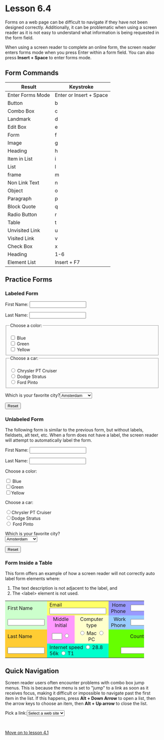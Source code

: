 # Lesson 6.4

Forms on a web page can be difficult to navigate if they have not been
designed correctly. Additionally, it can be problematic when using a
screen reader as it is not easy to understand what information is being
requested in the form field.

When using a screen reader to complete an online form, the screen reader
enters forms mode when you press Enter within a form field. You can also
press **Insert + Space** to enter forms mode.

## Form Commands

| Result           | Keystroke               |
|------------------|-------------------------|
| Enter Forms Mode | Enter or Insert + Space |
| Button           | b                       |
| Combo Box        | c                       |
| Landmark         | d                       |
| Edit Box         | e                       |
| Form             | f                       |
| Image            | g                       |
| Heading          | h                       |
| Item in List     | i                       |
| List             | l                       |
| frame            | m                       |
| Non Link Text    | n                       |
| Object           | o                       |
| Paragraph        | p                       |
| Block Quote      | q                       |
| Radio Button     | r                       |
| Table            | t                       |
| Unvisited Link   | u                       |
| Visited Link     | v                       |
| Check Box        | x                       |
| Heading          | 1-6                     |
| Element List     | Insert + F7             |

## Practice Forms

### Labeled Form

<form id="form1" method="post" action="" name="form1">
<p><label for="textfield2">First Name:</label> <input name=
"textfield2" id="textfield2" type="text"></p>
<p><label for="label">Last Name:</label> <input name="textfield2"
id="label" type="text"></p>
<fieldset><legend>Choose a color:</legend><br>
<input id="blue" name="checkbox" value="checkbox" type="checkbox">
<label for="blue">Blue</label><br>
<input id="green" name="checkbox2" value="checkbox" type=
"checkbox"> <label for="green">Green</label><br>
<input id="yellow" name="checkbox3" value="checkbox" type=
"checkbox"> <label for="yellow">Yellow</label></fieldset>
<fieldset><legend>Choose a car:</legend><br>
<input id="pt" name="radio" value="ptcruiser" type="radio">
<label for="pt">Chrysler PT Cruiser</label><br>
<input id="stratus" name="radio" value="stratus" type="radio">
<label for="stratus">Dodge Stratus</label><br>
<input id="pinto" name="radio" value="pinto" type="radio">
<label for="pinto">Ford Pinto</label></fieldset>
<p><label for="favcity">Which is your favorite
city?</label><select id="favcity" name="select">
<option value="1">Amsterdam</option>
<option value="3">Interlaken</option>
<option value="4">Moscow</option>
<option value="5">Dresden</option>
<option value="2">New York</option>
<option value="6">Salt Lake City</option>
<option value="7">Logan</option>
<option value="8">Buenos Aires</option>
<option value="9">Asuncion</option>
<option value="10">Hong Kong</option>
<option value="11">Tokyo</option>
<option value="12">New Delhi</option>
</select></p>
<p><input name="Submit2" value="Reset" type="reset"></p>
</form>

### Unlabeled Form

<p>The following form is similar to the previous form, but without
labels, fieldsets, alt text, etc. When a form does not have a
label, the screen reader will attempt to automatically label the form.</p>
<form id="form12" method="post" action="" name="form12">
<p>First Name: <input name="textfield123" id="textfield123" type=
"text"></p>
<p>Last Name: <input name="textfield22" id="textfield22" type=
"text"></p>
<p>Choose a color:</p>
<p><input id="blue2" name="checkbox" value="checkbox" type=
"checkbox"> Blue<br>
<input id="green2" name="checkbox2" value="checkbox" type=
"checkbox">Green<br>
<input id="yellow2" name="checkbox3" value="checkbox" type=
"checkbox">Yellow</p>
<p>Choose a car:</p>
<p><input id="pt2" name="radio" value="ptcruiser2" type=
"radio">Chrysler PT Cruiser<br>
<input id="stratus2" name="radio" value="stratus2" type=
"radio">Dodge Stratus<br>
<input id="pinto2" name="radio" value="pinto2" type="radio"> Ford
Pinto</p>
<p>Which is your favorite city?<br>
<select id="favcity2" name="select">
<option value="1">Amsterdam</option>
<option value="3">Interlaken</option>
<option value="4">Moscow</option>
<option value="5">Dresden</option>
<option value="2">New York</option>
<option value="6">Salt Lake City</option>
<option value="7">Logan</option>
<option value="8">Buenos Aires</option>
<option value="9">Asuncion</option>
<option value="10">Hong Kong</option>
<option value="11">Tokyo</option>
<option value="12">New Delhi</option>
</select></p>
<p><input name="Submit22" value="Reset" type="reset"></p>
</form>

### Form Inside a Table

<p>This form offers an example of how a screen reader will not
correctly auto label form elements where:</p>
<ol>
<li>The text description is not adjacent to the label, and</li>
<li>The &lt;label&gt; element is not used.</li>
</ol>
<form id="form32" method="post" action="" name="form32">
<table style="text-align: center; width: 90%;" cellpadding="3"
cellspacing="0">
<tbody>
<tr>
<td style="background-color: #ccffcc;">
<div style="text-align: left;">First Name</div>
</td>
<td style="background-color: #ffff66;" colspan="2">
<div style="text-align: left;">Email <input name="textfield32"
type="text"></div>
</td>
<td style="background-color: #9999ff;">
<div style="text-align: right;">Home Phone</div>
</td>
<td style="background-color: #9999ff;">
<div style="text-align: left;"><input name="textfield34" size="12"
type="text"></div>
</td>
</tr>
<tr>
<td style="background-color: #ccffcc;">
<div style="text-align: left;"><input name="textfield135" size="12"
type="text"></div>
</td>
<td style="background-color: #ff99ff;">
<div style="text-align: center;">Middle Initial</div>
</td>
<td style="background-color: #ffffcc;">
<div style="text-align: center;">Computer type</div>
</td>
<td style="background-color: #99ccff;">
<div style="text-align: right;">Work Phone</div>
</td>
<td style="background-color: #99ccff;">
<div style="text-align: left;"><input name="textfield35" size="12"
type="text"></div>
</td>
</tr>
<tr>
<td style="background-color: #ffcc33;">
<div style="text-align: left;">Last Name</div>
</td>
<td style="background-color: #ff99ff;">
<div style="text-align: center;"><input name="textfield332" size=
"1" type="text"> <span style="text-align: left;"><input name=
"radiobutton244" value="radiobutton" type="radio"></span></div>
</td>
<td style="background-color: #ffffcc;">
<div style="text-align: center;"><input name="radiobutton33" value=
"radiobutton33" type="radio"> Mac <input name="radiobutton44"
value="radiobutton44" type="radio"> PC</div>
</td>
<td style="background-color: #66ff00;" colspan="2">
<div style="text-align: center;">Country</div>
</td>
</tr>
<tr>
<td style="background-color: #ffcc33;" height="28">
<div style="text-align: left;"><input name="textfield323" size="12"
type="text"></div>
</td>
<td style="background-color: #00ffcc;" colspan="2">
<div style="text-align: left;">Internet speed <input name=
"radiobutton233" value="radiobutton" type="radio"> 28.8 56k
<input name="radiobutton233" value="radiobutton" type="radio">
T1</div>
</td>
<td style="background-color: #66ff00;" colspan="2">
<div style="text-align: center;"><input name="textfield252" size=
"12" type="text"></div>
</td>
</tr>
</tbody>
</table>
</form>

## Quick Navigation

Screen reader users often encounter problems with combo box jump menus.
This is because the menu is set to "jump" to a link as soon as it
receives focus, making it difficult or impossible to navigate past the
first item in the list. If this happens, press **Alt + Down Arrow** to
open a list, then the arrow keys to choose an item, then **Alt + Up
arrow** to close the list.

<script type="text/javascript">
// <![CDATA[
function MM_jumpMenu(targ,selObj,restore){ //v3.0
                                                                                        eval(targ+".location='"+selObj.options[selObj.selectedIndex].value+"'");
                                                                                        if (restore) selObj.selectedIndex=0;
                                                                                        }
// ]]>
</script></p>
<p><label for="selectweb">Pick a link:</label><select id=
"selectweb" name="menu1" onchange="MM_jumpMenu('parent',this,1)">
<option selected="selected">Select a web site</option>
<option value="http://www.alassist.us">Alassist home</option>
<option value="http://www.w3.org/wai">WAI home</option>
<option value="http://www.google.com">Google</option>
</select></p>
<p><br></p>

[Move on to lesson 4.1](https://moodle.alassist.us/mod/url/view.php?id=2651
)